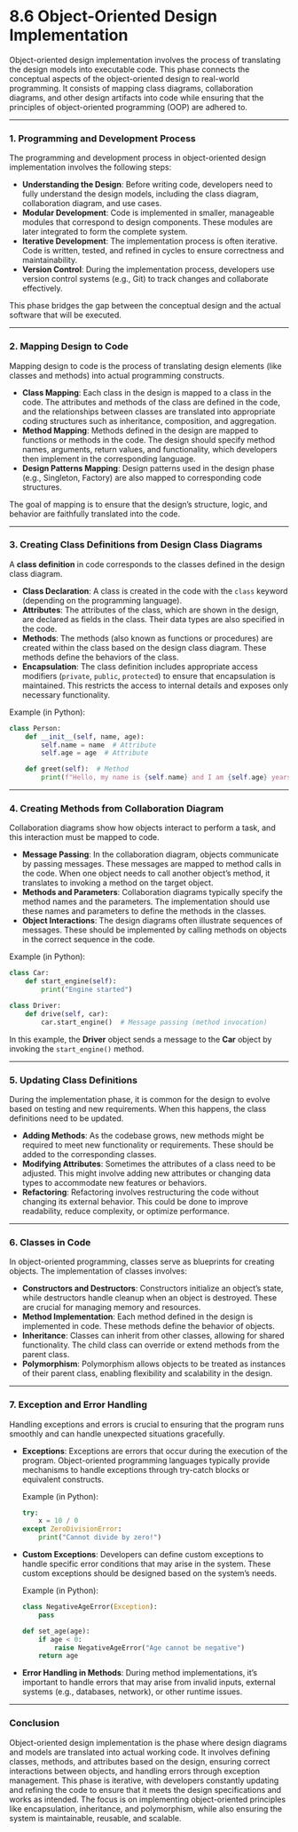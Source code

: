 # 8.6 Object-Oriented Design Implementation

Object-oriented design implementation involves the process of translating the design models into executable code. This phase connects the conceptual aspects of the object-oriented design to real-world programming. It consists of mapping class diagrams, collaboration diagrams, and other design artifacts into code while ensuring that the principles of object-oriented programming (OOP) are adhered to.

***

### **1. Programming and Development Process**

The programming and development process in object-oriented design implementation involves the following steps:

* **Understanding the Design**: Before writing code, developers need to fully understand the design models, including the class diagram, collaboration diagram, and use cases.
* **Modular Development**: Code is implemented in smaller, manageable modules that correspond to design components. These modules are later integrated to form the complete system.
* **Iterative Development**: The implementation process is often iterative. Code is written, tested, and refined in cycles to ensure correctness and maintainability.
* **Version Control**: During the implementation process, developers use version control systems (e.g., Git) to track changes and collaborate effectively.

This phase bridges the gap between the conceptual design and the actual software that will be executed.

***

### **2. Mapping Design to Code**

Mapping design to code is the process of translating design elements (like classes and methods) into actual programming constructs.

* **Class Mapping**: Each class in the design is mapped to a class in the code. The attributes and methods of the class are defined in the code, and the relationships between classes are translated into appropriate coding structures such as inheritance, composition, and aggregation.
* **Method Mapping**: Methods defined in the design are mapped to functions or methods in the code. The design should specify method names, arguments, return values, and functionality, which developers then implement in the corresponding language.
* **Design Patterns Mapping**: Design patterns used in the design phase (e.g., Singleton, Factory) are also mapped to corresponding code structures.

The goal of mapping is to ensure that the design’s structure, logic, and behavior are faithfully translated into the code.

***

### **3. Creating Class Definitions from Design Class Diagrams**

A **class definition** in code corresponds to the classes defined in the design class diagram.

* **Class Declaration**: A class is created in the code with the `class` keyword (depending on the programming language).
* **Attributes**: The attributes of the class, which are shown in the design, are declared as fields in the class. Their data types are also specified in the code.
* **Methods**: The methods (also known as functions or procedures) are created within the class based on the design class diagram. These methods define the behaviors of the class.
* **Encapsulation**: The class definition includes appropriate access modifiers (`private`, `public`, `protected`) to ensure that encapsulation is maintained. This restricts the access to internal details and exposes only necessary functionality.

Example (in Python):

```python
class Person:
    def __init__(self, name, age):
        self.name = name  # Attribute
        self.age = age  # Attribute

    def greet(self):  # Method
        print(f"Hello, my name is {self.name} and I am {self.age} years old.")
```

***

### **4. Creating Methods from Collaboration Diagram**

Collaboration diagrams show how objects interact to perform a task, and this interaction must be mapped to code.

* **Message Passing**: In the collaboration diagram, objects communicate by passing messages. These messages are mapped to method calls in the code. When one object needs to call another object’s method, it translates to invoking a method on the target object.
* **Methods and Parameters**: Collaboration diagrams typically specify the method names and the parameters. The implementation should use these names and parameters to define the methods in the classes.
* **Object Interactions**: The design diagrams often illustrate sequences of messages. These should be implemented by calling methods on objects in the correct sequence in the code.

Example (in Python):

```python
class Car:
    def start_engine(self):
        print("Engine started")

class Driver:
    def drive(self, car):
        car.start_engine()  # Message passing (method invocation)
```

In this example, the **Driver** object sends a message to the **Car** object by invoking the `start_engine()` method.

***

### **5. Updating Class Definitions**

During the implementation phase, it is common for the design to evolve based on testing and new requirements. When this happens, the class definitions need to be updated.

* **Adding Methods**: As the codebase grows, new methods might be required to meet new functionality or requirements. These should be added to the corresponding classes.
* **Modifying Attributes**: Sometimes the attributes of a class need to be adjusted. This might involve adding new attributes or changing data types to accommodate new features or behaviors.
* **Refactoring**: Refactoring involves restructuring the code without changing its external behavior. This could be done to improve readability, reduce complexity, or optimize performance.

***

### **6. Classes in Code**

In object-oriented programming, classes serve as blueprints for creating objects. The implementation of classes involves:

* **Constructors and Destructors**: Constructors initialize an object’s state, while destructors handle cleanup when an object is destroyed. These are crucial for managing memory and resources.
* **Method Implementation**: Each method defined in the design is implemented in code. These methods define the behavior of objects.
* **Inheritance**: Classes can inherit from other classes, allowing for shared functionality. The child class can override or extend methods from the parent class.
* **Polymorphism**: Polymorphism allows objects to be treated as instances of their parent class, enabling flexibility and scalability in the design.

***

### **7. Exception and Error Handling**

Handling exceptions and errors is crucial to ensuring that the program runs smoothly and can handle unexpected situations gracefully.

*   **Exceptions**: Exceptions are errors that occur during the execution of the program. Object-oriented programming languages typically provide mechanisms to handle exceptions through try-catch blocks or equivalent constructs.

    Example (in Python):

    ```python
    try:
        x = 10 / 0
    except ZeroDivisionError:
        print("Cannot divide by zero!")
    ```
*   **Custom Exceptions**: Developers can define custom exceptions to handle specific error conditions that may arise in the system. These custom exceptions should be designed based on the system’s needs.

    Example (in Python):

    ```python
    class NegativeAgeError(Exception):
        pass

    def set_age(age):
        if age < 0:
            raise NegativeAgeError("Age cannot be negative")
        return age
    ```
* **Error Handling in Methods**: During method implementations, it’s important to handle errors that may arise from invalid inputs, external systems (e.g., databases, network), or other runtime issues.

***

### **Conclusion**

Object-oriented design implementation is the phase where design diagrams and models are translated into actual working code. It involves defining classes, methods, and attributes based on the design, ensuring correct interactions between objects, and handling errors through exception management. This phase is iterative, with developers constantly updating and refining the code to ensure that it meets the design specifications and works as intended. The focus is on implementing object-oriented principles like encapsulation, inheritance, and polymorphism, while also ensuring the system is maintainable, reusable, and scalable.
